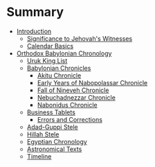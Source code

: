 # Summary

- [Introduction](introduction/README.md)
    - [Significance to Jehovah's Witnesses](introduction/significance.md)
    - [Calendar Basics](introduction/calendar.md)
- [Orthodox Babylonian Chronology](orthodox/README.md)
    - [Uruk King List](orthodox/im65066.md)
    - [Babylonian Chronicles](orthodox/chronicles/README.md)
        - [Akitu Chronicle](orthodox/chronicles/bm86379.md)
        - [Early Years of Nabopolassar Chronicle](orthodox/chronicles/bm25127.md)
        - [Fall of Nineveh Chronicle](orthodox/chronicles/bm21901.md)
        - [Nebuchadnezzar Chronicle](orthodox/chronicles/bm21946.md)
        - [Nabonidus Chronicle](orthodox/chronicles/bm35382.md)
    - [Business Tablets](orthodox/business/README.md)
        - [Errors and Corrections](orthodox/business/corrections.md)
    - [Adad-Guppi Stele](orthodox/nabon24.md)
    - [Hillah Stele](orthodox/nabon8.md)
    - [Egyptian Chronology](orthodox/egypt.md)
    - [Astronomical Texts]()
    - [Timeline]()
